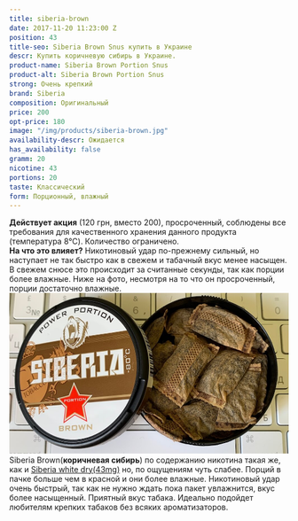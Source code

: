 ```yaml
---
title: siberia-brown
date: 2017-11-20 11:23:00 Z
position: 43
title-seo: Siberia Brown Snus купить в Украине
descr: Купить коричневую сибирь в Украине.
product-name: Siberia Brown Portion Snus
product-alt: Siberia Brown Portion Snus
strong: Очень крепкий
brand: Siberia
composition: Оригинальный
price: 200
opt-price: 180
image: "/img/products/siberia-brown.jpg"
availability-descr: Ожидается
has_availability: false
gramm: 20
nicotine: 43
portions: 20
taste: Классический
form: Порционный, влажный
---
```


**Действует акция** (120 грн, вместо 200), просроченный, соблюдены все требования для качественного хранения данного продукта (температура 8℃). Количество ограничено.<br>
**На что это влияет?** Никотиновый удар по-прежнему сильный, но наступает не так быстро как в свежем и табачный вкус менее насыщен.  В свежем снюсе это происходит за считанные секунды, так как порции более влажные. Ниже на фото, несмотря на то что он просроченный, порции достаточно влажные.<br>
<img class="img-fluid" src="/img/products/siberia-brown/siberia-brown-open.jpg" alt="Siberia Brown Open"><br>
Siberia Brown(**коричневая сибирь**) по содержанию никотина такая же, как и [Siberia white dry(43mg)](/siberia-white) но, по ощущениям чуть слабее. Порций в пачке больше чем в красной и они более влажные. Никотиновый удар очень быстрый, так как не нужно ждать пока пакет увлажнится, вкус более насыщенный.
Приятный вкус табака.
Идеально подойдет любителям крепких табаков без всяких ароматизаторов.